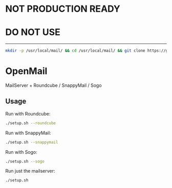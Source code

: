 # NOT PRODUCTION READY

# DO NOT USE



--------

```bash
mkdir -p /usr/local/mail/ && cd /usr/local/mail/ && git clone https://github.com/stefanpejcic/openmail && cd openmail && bash setup.sh
```



# OpenMail
MailServer + Roundcube / SnappyMail / Sogo

## Usage

Run with Roundcube:

```bash
./setup.sh --roundcube
```

Run with SnappyMail:

```bash
./setup.sh --snappymail
```

Run with Sogo:

```bash
./setup.sh --sogo
```

Run just the mailserver:
```bash
./setup.sh
```

